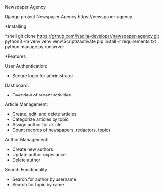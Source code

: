 Newspaper Agency

Django project Newspaper Agency
https://newspaper-agency...

*Installing

*shell
git clone https://github.com/Nadiia-developer/newspaper-agency.git
python3 -m venv venv
venv\Scripts\activate
pip install -r requirements.txt
python manage.py runserver

*Features

User Authentication:
- Secure login for administrator


Dashboard:
- Overview of recent activities

Article Management:
- Create, edit, and delete articles
- Categorize articles by topic
- Assign author for article
- Count records of newspapers, redactors, topics

Author Management:
- Create new authors
- Update author experiance
- Delete author

Search Functionality
- Search for author by username
- Search for topic by name
